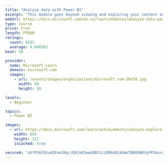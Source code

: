 ```yaml
---
title: "Analyze data with Power BI"
excerpt: "This module goes beyond viewing and exploring your content and explains how to interact with it by working with reports and dashboards to uncover and share new business insights."
webUrl: https://docs.microsoft.com/en-us/learn/modules/analyze-data-power-bi/
type: course
price: Free
length: PT60M
ratings:
  count: 6531
  average: 4.698362
heat: 58

provider:
  name: Microsoft Learn
  domain: microsoft.com
  images:
    - url: /assets/images/organizations/microsoft.com-50x50.jpg
      width: 50
      height: 50

levels:
  - Beginner

topics:
  - Power BI

images:
  - url: https://docs.microsoft.com/learn/achievements/analyze-explore-data-power-bi-social.png
    width: 643
    height: 321
    isCached: true

secured: "aXfPS6fQSvd2Enm1Rq//EKCm63wwGQBlCczDR6GN14kWuTB0OUW6VyPPSGn+x+vrNLww+eL2t8oBRkqQwGuE4HeURzJYlG4pOZuknm+nLcpJWW13aMmM4XMrTMY4O92Km3/RMiMKBIw+HpN5Es2V/ikKenvXzkU8IGp4WjIe1IhPlistm7jCEQ/iuibMvEx8UrVFlcusNxk01RP8+mK98KYAxBBVLQfZRWZaKw0mAsZ62P7kJQaDJzw31CpYlnbpp8lPCcmY81xqEG+UkV2hNekw8m3tPOtSVHt9Akt1dkaz9Zva6bkFXIefY6LyZJZR8paTLGRYWnwERcdFDHoBEs/MJ4lP4XDKOrJHqiPtsqMPV3h3gRJInrZODOnPBLp6c4EqkVZpGIF4ppJwKXrcMtHyP7WDEMVJQNy0KttG7aI=;Dnmu0zooK63zvz6W+n/c8w=="
---
```


